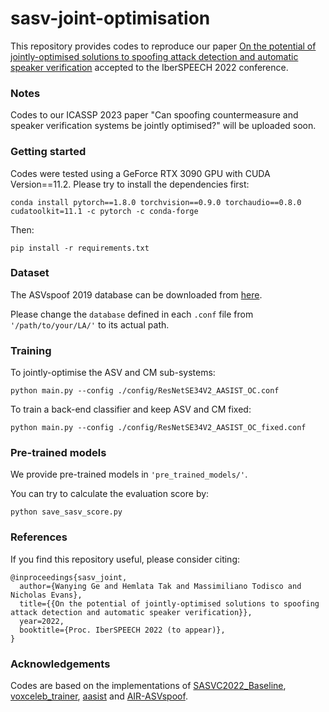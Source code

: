 # sasv-joint-optimisation 

This repository provides codes to reproduce our paper [On the potential of jointly-optimised solutions to spoofing attack detection and automatic speaker verification](https://arxiv.org/pdf/2209.00506.pdf) accepted to the IberSPEECH 2022 conference.

### Notes

Codes to our ICASSP 2023 paper "Can spoofing countermeasure and speaker verification systems be jointly optimised?" will be uploaded soon.

### Getting started
Codes were tested using a GeForce RTX 3090 GPU with CUDA Version==11.2. Please try to install the dependencies first:
```
conda install pytorch==1.8.0 torchvision==0.9.0 torchaudio==0.8.0 cudatoolkit=11.1 -c pytorch -c conda-forge

```
Then:
```
pip install -r requirements.txt
```
### Dataset
The ASVspoof 2019 database can be downloaded from [here](https://datashare.ed.ac.uk/handle/10283/3336).

Please change the `database` defined in each `.conf` file from `'/path/to/your/LA/'` to its actual path.

### Training 
To jointly-optimise the ASV and CM sub-systems:
```
python main.py --config ./config/ResNetSE34V2_AASIST_OC.conf
```
To train a back-end classifier and keep ASV and CM fixed:
```
python main.py --config ./config/ResNetSE34V2_AASIST_OC_fixed.conf
```

### Pre-trained models
We provide pre-trained models in `'pre_trained_models/'`.

You can try to calculate the evaluation score by:
```
python save_sasv_score.py
```

### References
If you find this repository useful, please consider citing:
```
@inproceedings{sasv_joint,
  author={Wanying Ge and Hemlata Tak and Massimiliano Todisco and Nicholas Evans},
  title={{On the potential of jointly-optimised solutions to spoofing attack detection and automatic speaker verification}},
  year=2022,
  booktitle={Proc. IberSPEECH 2022 (to appear)},
}
```


### Acknowledgements
Codes are based on the implementations of [SASVC2022_Baseline](https://github.com/sasv-challenge/SASVC2022_Baseline), [voxceleb_trainer](https://github.com/clovaai/voxceleb_trainer), [aasist](https://github.com/clovaai/aasist) and [AIR-ASVspoof](https://github.com/yzyouzhang/AIR-ASVspoof).
